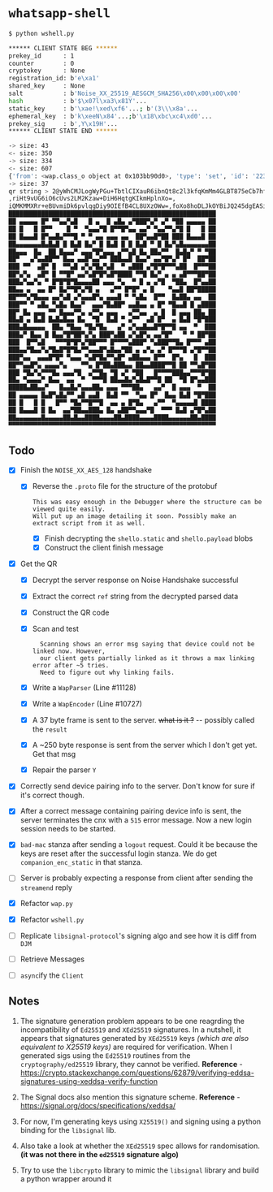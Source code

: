 # `whatsapp-shell`

```bash
$ python wshell.py

****** CLIENT STATE BEG ******
prekey_id      : 1
counter        : 0
cryptokey      : None
registration_id: b'e\xa1'
shared_key     : None
salt           : b'Noise_XX_25519_AESGCM_SHA256\x00\x00\x00\x00'
hash           : b'$\x07l\xa3\x81Y'...
static_key     : b'\xae!\xed\xf6'...; b'(3\\\x8a'...
ephemeral_key  : b'k\xeeN\x84'...;b'\x18\xbc\xc4\xd0'...
prekey_sig     : b',Y\x19H'...
****** CLIENT STATE END ******

-> size: 43
<- size: 350
-> size: 334
<- size: 607
{'from': <wap.class_o object at 0x103bb90d0>, 'type': 'set', 'id': '2236335922', 'xmlns': 'md'}
-> size: 37
qr string > 2@yWhCMJLogWyPGu+TbtlCIXauR6ibnQt8c2l3kfqKmMm4GLBT875eCb7hfChiBY5Bk5+taPiASrXsOA==
,riHt9vUG6iO6cUvs2LM2Kzaw+DiH6HqtgKIkmHplnXo=,
iQMKMMXRr+eBUvmiDk6pvlqgDiy9OIEfB4CL8UXzOWw=,foXo8hoDLJkOYBiJQ245dgEASibGYkpaaOvOt89Tvl8=
█████████████████████████████████████████████████████████
██ ▄▄▄▄▄ █▀ ▀▀▄▄▀▄█   █ ▄  █ ▄█▄ ▄▀███▀▄▀ ▄▀ ▀██ ▄▄▄▄▄ ██
██ █   █ █▀▀    █ ▀  ▀▄▄▄▀█ █▀▀█▀▄▄ ▄▄▀ ▀▄▄▀▀▄▀█ █   █ ██
██ █▄▄▄█ █▀▄▄█▄▀▀▀█ ▀ ▀ ▄▄ ▄▄▄ ▄▄  ██▀▄▄█▀██ ███ █▄▄▄█ ██
██▄▄▄▄▄▄▄█▄█▄█ █ █▄█ █▄▀ █ █▄█ █ █ █▄█ ▀ █ █▄▀▄█▄▄▄▄▄▄▄██
██▄▄▄  █▄  ██ █▄▄▄▀ ▄▄▄▀█▀▄▄▄ ▄▀▀▄█ █▄ ██▄▀▀  █▄█▄▀ ▀ ▀██
██▀   ▄▀▄▄██▀▀ █▄▄ ▄▄█▀▄▄▀▀ ███▄▄█ █▄▄▀ ▄▄▀█▀▄▀ █▀  ██▀██
███ ▀▀  ▄█▀ █  ▀▀▄█ ▄▀▄▀█▄▀▄█  ▀ ▄███ ▄▀█▀█▀▀▀▄██  █▀▀▀██
██▀▄▀▄  ▄█▀ █ ▀▀█▀ ▄▄▀▄█▀█▀▄█▀████ ▀▀█ █▄▀ ▄ ▄ ▄█▀▀▀██▀██
███▄▀▄▄▀▄ ▀ █▀█▀█▀█▄▄▄▄██ ▄▄▄ ▀▄  ▀ █ ▄ ▄▀█  ▀██▄  █▀▄▄██
██▄▄ ▄  ▄▄ █▀ █▄▀▀█▀▄▀█ ▄   ▄▀▀ █▀█▀ ▄ █    ▀▄▄█ ██▀█████
██▀▀▀▄▀█▄▄▄ ▄▄▀▄█ ▄▀▄▄▄█▀▄ ▄▄▄█ ▀ ▀▄█▄  █▀▀  █▄██▄ ▄▄  ██
███▀▀ ▀ ▄█▄ ▀▄█▄ █▄▄▀  ▄▄▄▀█▄██▀ ▄▄█▄▄ ▄ █▀ ▀█▄▄█ █ ▄████
██▀ █▄ ▄▄▄ ▀▀ █▄▄▄▀▀▄ ▄▀▀▄ ▄▄▄   ▄▀▀▄▄  ▄ █  █ ▄▄▄ ██▄ ██
██▄█ ▄ █▄█ █▄█▄█▄▄ █▄  ▀█  █▄█ ▀ ▄▀▀  ▄█ █▀  ▄ █▄█ ▀█▀███
███▄█▄▄▄▄▄  ██▄ ▀█▄▄ ▀█▄▀█▄   ▄▀ ▄▀▄▄█▄▄█▀█▀▀█ ▄▄  ▀  ███
███▄▀ █▄▄ █ █▄▄▀█▀██▀▄▀▄ ███▀▄██ ▄▀▄█▀▄ ▄▄▀█▀   ▀ ▀ ██▀██
███  █▀▀▄█   ▀▀▀█▀█▀▄▀██▀▀▀ █▀▀▀▀▄███▀ ▀▄███▀▀█▄ █▀▀▀ ▄██
███▄▄▀█▄▄▀▄▀█▄█▀█▀█▄▀▀▄▄▄█▀▄█▄▄▀██ ▄ ▄▀▄ ▄▀ █▀▀▀█ ▄▀█▀▀██
███▀▄▄  ▄▄▄█▀█▀ ▀▄▄▄ ▀▄█▀█▄▀▀▄█▀ ▄██▄▄▄ █▀▀  █▀▄   █  ███
██▀▀▄▄█▀▄ ▄▄▄▄▀▄    ▀▀▄ █▀██▄███▄▄ ██▄▄████▀▀█ ██ ▀▀▄█▀██
███ ▀█▄▀▄▀▀▀█▄ ▄▄▄▀█  ▄▀▀█▄ ▀█ ▄▀ ▀██   █▀▀▀▀███▄▄▀▀▀█▀██
██▄ ▀▄▄▄▄▀ █▄▄  ▄▄  ▀  ▀▀▀█ ██▄▄█▄▀▄█▄█▀▀█ ██  ▀█ █▀▄▄███
█████▄██▄▄▀   █▄▄█▄▀▄▄▄██▄ ▄▄▄ ▀▀▀██▄   ▄▄▀  █ ▄▄▄  ▀  ██
██ ▄▄▄▄▄ █▄█▀▄█▄▀▀ ▄█ ▄▄█  █▄█ ▀▀  ▀▄▄ █▀  █▄▄ █▄█ ▀█▀███
██ █   █ █   █▀▀ ▀█▄▀▀█▀▀█  ▄▄ ▄ █▀█▄   ▄▀▀  ▀▄▄▄▄▄█ ████
██ █▄▄▄█ █ █▄  ▄▄▀██▄▄███▄ █▄ ▄██▀▀▄▄▄▀█  ▀▀▀ █▄█ ▄▀█▀▄██
██▄▄▄▄▄▄▄█▄▄▄▄▄██▄█▄▄████▄▄▄▄██▄████▄▄▄▄████▄▄▄▄▄▄██▄████
▀▀▀▀▀▀▀▀▀▀▀▀▀▀▀▀▀▀▀▀▀▀▀▀▀▀▀▀▀▀▀▀▀▀▀▀▀▀▀▀▀▀▀▀▀▀▀▀▀▀▀▀▀▀▀▀▀

```
## Todo
- [x] Finish the `NOISE_XX_AES_128` handshake
  - [x] Reverse the `.proto` file for the structure of the protobuf
  
        This was easy enough in the Debugger where the structure can be viewed quite easily.
        Will put up an image detailing it soon. Possibly make an extract script from it as well.
	- [x] Finish decrypting the `shello.static` and `shello.payload` blobs	
	- [x] Construct the client finish message
- [x] Get the QR
	- [x] Decrypt the server response on Noise Handshake successful
	- [x] Extract the correct `ref` string from the decrypted parsed data
	- [x] Construct the QR code
	- [x] Scan and test
  
            Scanning shows an error msg saying that device could not be linked now. However,
            our client gets partially linked as it throws a max linking error after ~5 tries.
            Need to figure out why linking fails.
	- [x] Write a `WapParser` (Line #11128)
	- [x] Write a `WapEncoder` (Line #10727)
	- [x] A 37 byte frame is sent to the server. ~~what is it ?~~ -- possibly called the `result`
	- [x] A ~250 byte response is sent from the server which I don't get yet. Get that msg
	- [x] Repair the parser `Y`
- [x] Correctly send device pairing info to the server. Don't know for sure if it's correct though.
- [x] After a correct message containing pairing device info is sent, the server terminates the cnx
with a `515` error message. Now a new login session needs to be started.
- [x] `bad-mac` stanza after sending a `logout` request. Could it be because the keys are reset after the 
successful login stanza. We do get `companion_enc_static` in that stanza.
- [ ] Server is probably expecting a response from client after sending the `streamend` reply
- [x] Refactor `wap.py`
- [x] Refactor `wshell.py`
- [ ] Replicate `libsignal-protocol`'s signing algo and see how it is diff from `DJM`
- [ ] Retrieve Messages
- [ ] `async`ify the `Client`


## Notes
1. The signature generation problem appears to be one reagrding the incompatibility of `Ed25519`
and `XEd25519` signatures. In a nutshell, it appears that signatures generated by `XEd25519` keys
*(which are also equivalent to X25519 keys)* are required for verification. When I generated sigs
using the `Ed25519` routines from the `cryptography/ed25519` library, they cannot be verified.
**Reference** - https://crypto.stackexchange.com/questions/62879/verifying-eddsa-signatures-using-xeddsa-verify-function

2. The Signal docs also mention this signature scheme.
**Reference** - https://signal.org/docs/specifications/xeddsa/

3. For now, I'm generating keys using `X25519()` and signing using a python binding for the `libsignal` lib.
4. Also take a look at whether the `XEd25519` spec allows for randomisation. **(it was not there in the `ed25519`
signature algo)**
5. Try to use the `libcrypto` library to mimic the `libsignal` library and build a python wrapper around it 
